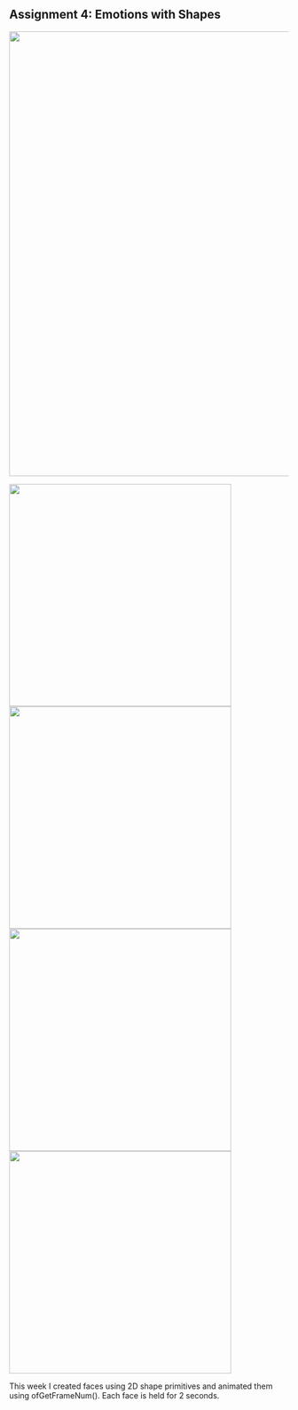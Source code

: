
## Assignment 4: Emotions with Shapes

<img src="https://github.com/sycrus/openframeworks/blob/master/Assignment_4/img/Assignment_4.gif?raw=true" width=800> <br>

<img src="https://github.com/sycrus/openframeworks/blob/master/Assignment_4/img/happy.png?raw=true" width=400> <img src="https://github.com/sycrus/openframeworks/blob/master/Assignment_4/img/sad.png?raw=true" width=400><br>
<img src="https://github.com/sycrus/openframeworks/blob/master/Assignment_4/img/surprised.png?raw=true" width=400> <img src="https://github.com/sycrus/openframeworks/blob/master/Assignment_4/img/angry.png?raw=true" width=400><br>

This week I created faces using 2D shape primitives and animated them using ofGetFrameNum(). Each face is held for 2 seconds.
